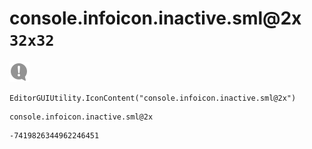 # console.infoicon.inactive.sml@2x `32x32`
<img src="/img/console.infoicon.inactive.sml@2x.png" width=32 height=32>

``` CSharp
EditorGUIUtility.IconContent("console.infoicon.inactive.sml@2x")
```
```
console.infoicon.inactive.sml@2x
```
```
-7419826344962246451
```

